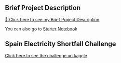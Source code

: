 ## Brief Project Description

[📄 Click here to see my Brief Project Description](Brief%20Project%20Description.pdf)

You can also go to [Starter Notebook](starter-notebook.ipynb)

## Spain Electricity Shortfall Challenge
[Click here to see the challenge on kaggle](https://www.kaggle.com/competitions/spain-electricity-shortfall-challenge/data)
